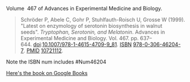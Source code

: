 Volume  467 of Advances in Experimental Medicine and Biology.

> Schröder P, Abele C, Gohr P, Stuhlfauth-Roisch U, Grosse W (1999). "Latest on enzymology of serotonin biosynthesis in walnut seeds". _Tryptophan, Serotonin, and Melatonin_. Advances in Experimental Medicine and Biology. Vol. 467. pp. 637–644. [doi](https://en.wikipedia.org/wiki/Doi_(identifier) "Doi (identifier)"):[10.1007/978-1-4615-4709-9_81](https://doi.org/10.1007%2F978-1-4615-4709-9_81). [ISBN](https://en.wikipedia.org/wiki/ISBN_(identifier) "ISBN (identifier)") [978-0-306-46204-7](https://en.wikipedia.org/wiki/Special:BookSources/978-0-306-46204-7 "Special:BookSources/978-0-306-46204-7"). [PMID](https://en.wikipedia.org/wiki/PMID_(identifier) "PMID (identifier)") [10721112](https://pubmed.ncbi.nlm.nih.gov/10721112).

Note the ISBN num includes #Num46204 

[Here's the book on Google Books](https://www.google.com/books/edition/Tryptophan_Serotonin_and_Melatonin/hLYgFxCuQNoC?hl=en&gbpv=0)